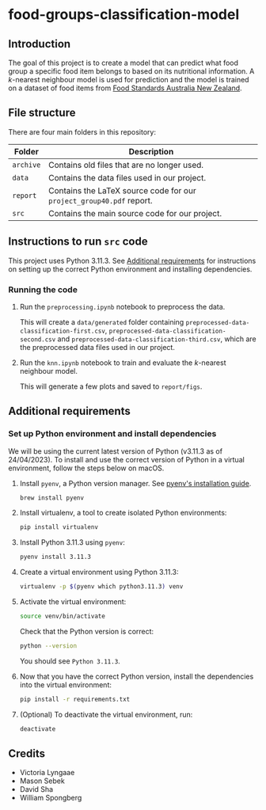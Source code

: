 # food-groups-classification-model

## Introduction

The goal of this project is to create a model that can predict what food group a specific food item belongs to based on its nutritional information. A $k$-nearest neighbour model is used for prediction and the model is trained on a dataset of food items from [Food Standards Australia New Zealand](https://www.foodstandards.gov.au/science/monitoringnutrients/afcd/Pages/downloadableexcelfiles.aspx).

## File structure

There are four main folders in this repository:

| Folder   | Description                                                          |
|----------|----------------------------------------------------------------------|
| `archive`| Contains old files that are no longer used.                          |
| `data`   | Contains the data files used in our project.                         |
| `report` | Contains the LaTeX source code for our `project_group40.pdf` report. |
| `src`    | Contains the main source code for our project.                       |

## Instructions to run `src` code

This project uses Python 3.11.3. See [Additional requirements](#additional-requirements) for instructions on setting up the correct Python environment and installing dependencies.

### Running the code

1. Run the `preprocessing.ipynb` notebook to preprocess the data.

   This will create a `data/generated` folder containing `preprocessed-data-classification-first.csv`, `preprocessed-data-classification-second.csv` and `preprocessed-data-classification-third.csv`, which are the preprocessed data files used in our project.

2. Run the `knn.ipynb` notebook to train and evaluate the $k$-nearest neighbour model.

   This will generate a few plots and saved to `report/figs`.

## Additional requirements

### Set up Python environment and install dependencies

We will be using the current latest version of Python (v3.11.3 as of 24/04/2023). To install and use the correct version of Python in a virtual environment, follow the steps below on macOS.

1. Install `pyenv`, a Python version manager. See [pyenv's installation guide](https://github.com/pyenv/pyenv#installation).

    ```bash
    brew install pyenv
    ```

2. Install virtualenv, a tool to create isolated Python environments:

    ```bash
    pip install virtualenv
    ```

3. Install Python 3.11.3 using `pyenv`:

    ```bash
    pyenv install 3.11.3
    ```

4. Create a virtual environment using Python 3.11.3:

    ```bash
    virtualenv -p $(pyenv which python3.11.3) venv
    ```

5. Activate the virtual environment:

    ```bash
    source venv/bin/activate
    ```

    Check that the Python version is correct:

    ```bash
    python --version
    ```

    You should see `Python 3.11.3`.

6. Now that you have the correct Python version, install the dependencies into the virtual environment:

    ```bash
    pip install -r requirements.txt
    ```

7. (Optional) To deactivate the virtual environment, run:

    ```bash
    deactivate
    ```

## Credits

- Victoria Lyngaae
- Mason Sebek
- David Sha
- William Spongberg
